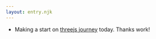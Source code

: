 ```yaml
---
layout: entry.njk
---
```


- Making a start on [threejs journey](https://threejs-journey.xyz/) today. Thanks work!
